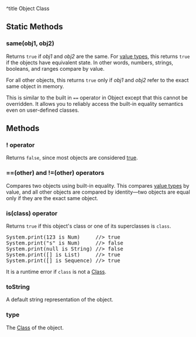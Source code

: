 ^title Object Class

## Static Methods

### **same**(obj1, obj2)

Returns `true` if *obj1* and *obj2* are the same. For [value
types](../../values.html), this returns `true` if the objects have equivalent
state. In other words, numbers, strings, booleans, and ranges compare by value.

For all other objects, this returns `true` only if *obj1* and *obj2* refer to
the exact same object in memory.

This is similar to the built in `==` operator in Object except that this cannot
be overridden. It allows you to reliably access the built-in equality semantics
even on user-defined classes.

## Methods

### **!** operator

Returns `false`, since most objects are considered [true][].

[true]: control-flow.html#truth

### **==**(other) and **!=**(other) operators

Compares two objects using built-in equality. This compares [value
types](../../values.html) by value, and all other objects are compared by
identity&mdash;two objects are equal only if they are the exact same object.

### **is**(class) operator

Returns `true` if this object's class or one of its superclasses is `class`.

<pre class="snippet">
System.print(123 is Num)     //> true
System.print("s" is Num)     //> false
System.print(null is String) //> false
System.print([] is List)     //> true
System.print([] is Sequence) //> true
</pre>

It is a runtime error if `class` is not a [Class][].

### **toString**

A default string representation of the object.

### **type**

The [Class][] of the object.

[class]: class.html
